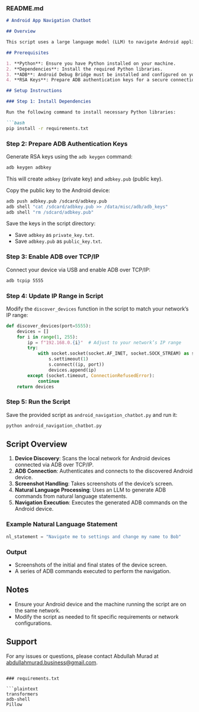 ### README.md

```markdown
# Android App Navigation Chatbot

## Overview

This script uses a large language model (LLM) to navigate Android applications via ADB commands. The LLM generates commands based on natural language statements to perform specific actions within the app.

## Prerequisites

1. **Python**: Ensure you have Python installed on your machine.
2. **Dependencies**: Install the required Python libraries.
3. **ADB**: Android Debug Bridge must be installed and configured on your machine.
4. **RSA Keys**: Prepare ADB authentication keys for a secure connection.

## Setup Instructions

### Step 1: Install Dependencies

Run the following command to install necessary Python libraries:

```bash
pip install -r requirements.txt
```

### Step 2: Prepare ADB Authentication Keys

Generate RSA keys using the `adb keygen` command:

```bash
adb keygen adbkey
```

This will create `adbkey` (private key) and `adbkey.pub` (public key).

Copy the public key to the Android device:

```bash
adb push adbkey.pub /sdcard/adbkey.pub
adb shell "cat /sdcard/adbkey.pub >> /data/misc/adb/adb_keys"
adb shell "rm /sdcard/adbkey.pub"
```

Save the keys in the script directory:
- Save `adbkey` as `private_key.txt`.
- Save `adbkey.pub` as `public_key.txt`.

### Step 3: Enable ADB over TCP/IP

Connect your device via USB and enable ADB over TCP/IP:

```bash
adb tcpip 5555
```

### Step 4: Update IP Range in Script

Modify the `discover_devices` function in the script to match your network’s IP range:

```python
def discover_devices(port=5555):
    devices = []
    for i in range(1, 255):
        ip = f"192.168.0.{i}"  # Adjust to your network’s IP range
        try:
            with socket.socket(socket.AF_INET, socket.SOCK_STREAM) as s:
                s.settimeout(1)
                s.connect((ip, port))
                devices.append(ip)
        except (socket.timeout, ConnectionRefusedError):
            continue
    return devices
```

### Step 5: Run the Script

Save the provided script as `android_navigation_chatbot.py` and run it:

```bash
python android_navigation_chatbot.py
```

## Script Overview

1. **Device Discovery**: Scans the local network for Android devices connected via ADB over TCP/IP.
2. **ADB Connection**: Authenticates and connects to the discovered Android device.
3. **Screenshot Handling**: Takes screenshots of the device’s screen.
4. **Natural Language Processing**: Uses an LLM to generate ADB commands from natural language statements.
5. **Navigation Execution**: Executes the generated ADB commands on the Android device.

### Example Natural Language Statement

```python
nl_statement = "Navigate me to settings and change my name to Bob"
```

### Output

- Screenshots of the initial and final states of the device screen.
- A series of ADB commands executed to perform the navigation.

## Notes

- Ensure your Android device and the machine running the script are on the same network.
- Modify the script as needed to fit specific requirements or network configurations.

## Support

For any issues or questions, please contact Abdullah Murad at abdullahmurad.business@gmail.com.
```

### requirements.txt

```plaintext
transformers
adb-shell
Pillow
```
